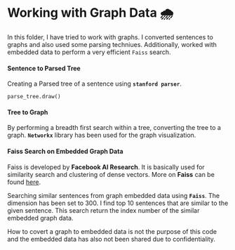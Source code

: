 # Working with Graph Data 🌧️
In this folder, I have tried to work with graphs. I converted sentences to graphs and also used some parsing techniues. Additionally, worked with embedded data to perform a very efficient `Faiss` search.

#### Sentence to Parsed Tree

Creating a Parsed tree of a sentence using **`stanford parser`**.

  `parse_tree.draw()
  `
#### Tree to Graph

By performing a breadth first search within a tree, converting the tree to a graph. **`Networkx`** library has been used for the graph visualization.
#### Faiss Search on Embedded Graph Data

Faiss is developed by **Facebook AI Research**. It is basically used for similarity search and clustering of dense vectors. More on **Faiss** can be found [here](https://github.com/facebookresearch/faiss).

Searching similar sentences from graph embedded data using **`Faiss`**. The dimension has been set to 300. I find top 10 sentences that are similar to the given sentence. This search return the index number of the similar embedded graph data.

How to covert a graph to embedded data is not the purpose of this code and the embedded data has also not been shared due to confidentiality.

